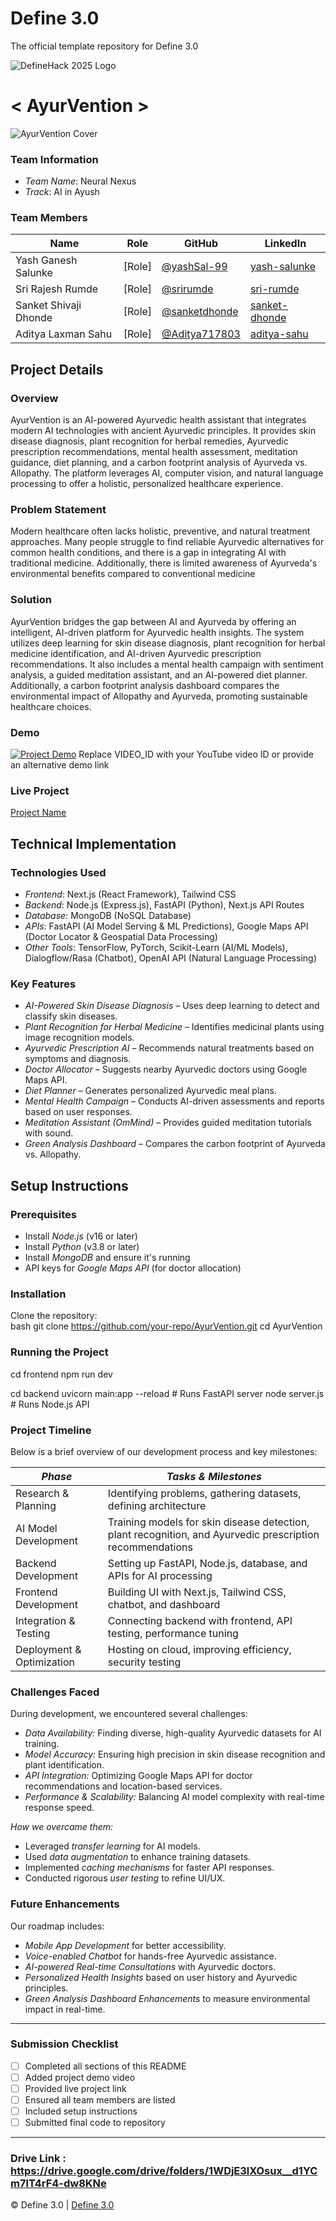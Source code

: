 # Define 3.0
The official template repository for Define 3.0

![DefineHack 2025 Logo](https://github.com/user-attachments/assets/8173bc16-418e-4912-b500-c6427e4ba4b6)



# < AyurVention >

![AyurVention Cover](https://drive.google.com/file/d/1yyZr2nOvKaZMIb6oRuFkOY7vhBWpVlly/view?usp=sharing)

### Team Information
- *Team Name*: Neural Nexus 
- *Track*: AI in Ayush

### Team Members
| Name | Role | GitHub | LinkedIn |
|------|------|--------|----------|
| Yash Ganesh Salunke | [Role] | [@yashSal-99](https://github.com/yashSal-99) | [yash-salunke](https://www.linkedin.com/in/yash-salunke-748202288) |
| Sri Rajesh Rumde | [Role] | [@srirumde](https://github.com/srirumde) | [sri-rumde](https://www.linkedin.com/in/sri-rumde-691658246) |
| Sanket Shivaji Dhonde | [Role] | [@sanketdhonde](https://github.com/sanketdhonde) | [sanket-dhonde](https://www.linkedin.com/in/sanket-dhonde-4b76742a4) |
| Aditya Laxman Sahu | [Role] | [@Aditya717803](https://github.com/Aditya717803) | [aditya-sahu](https://www.linkedin.com/in/aditya-sahu-aa1966257) |

## Project Details

### Overview
AyurVention is an AI-powered Ayurvedic health assistant that integrates modern AI technologies with ancient Ayurvedic principles. It provides skin disease diagnosis, plant recognition for herbal remedies, Ayurvedic prescription recommendations, mental health assessment, meditation guidance, diet planning, and a carbon footprint analysis of Ayurveda vs. Allopathy. The platform leverages AI, computer vision, and natural language processing to offer a holistic, personalized healthcare experience.

### Problem Statement
Modern healthcare often lacks holistic, preventive, and natural treatment approaches. Many people struggle to find reliable Ayurvedic alternatives for common health conditions, and there is a gap in integrating AI with traditional medicine. Additionally, there is limited awareness of Ayurveda's environmental benefits compared to conventional medicine

### Solution
AyurVention bridges the gap between AI and Ayurveda by offering an intelligent, AI-driven platform for Ayurvedic health insights. The system utilizes deep learning for skin disease diagnosis, plant recognition for herbal medicine identification, and AI-driven Ayurvedic prescription recommendations. It also includes a mental health campaign with sentiment analysis, a guided meditation assistant, and an AI-powered diet planner. Additionally, a carbon footprint analysis dashboard compares the environmental impact of Allopathy and Ayurveda, promoting sustainable healthcare choices.

### Demo
[![Project Demo](https://img.youtube.com/vi/VIDEO_ID/0.jpg)](https://www.youtube.com/watch?v=VIDEO_ID)
Replace VIDEO_ID with your YouTube video ID or provide an alternative demo link

### Live Project
[Project Name](https://your-project-url.com)

## Technical Implementation

### Technologies Used
- *Frontend*: Next.js (React Framework), Tailwind CSS  
- *Backend*: Node.js (Express.js), FastAPI (Python), Next.js API Routes  
- *Database*: MongoDB (NoSQL Database)  
- *APIs*: FastAPI (AI Model Serving & ML Predictions), Google Maps API (Doctor Locator & Geospatial Data Processing)  
- *Other Tools*: TensorFlow, PyTorch, Scikit-Learn (AI/ML Models), Dialogflow/Rasa (Chatbot), OpenAI API (Natural Language Processing)  

### Key Features
- *AI-Powered Skin Disease Diagnosis* – Uses deep learning to detect and classify skin diseases.  
- *Plant Recognition for Herbal Medicine* – Identifies medicinal plants using image recognition models.  
- *Ayurvedic Prescription AI* – Recommends natural treatments based on symptoms and diagnosis.  
- *Doctor Allocator* – Suggests nearby Ayurvedic doctors using Google Maps API.  
- *Diet Planner* – Generates personalized Ayurvedic meal plans.  
- *Mental Health Campaign* – Conducts AI-driven assessments and reports based on user responses.  
- *Meditation Assistant (OmMind)* – Provides guided meditation tutorials with sound.  
- *Green Analysis Dashboard* – Compares the carbon footprint of Ayurveda vs. Allopathy.  


## Setup Instructions  

### Prerequisites  
- Install *Node.js* (v16 or later)  
- Install *Python* (v3.8 or later)  
- Install *MongoDB* and ensure it's running  
- API keys for *Google Maps API* (for doctor allocation)  

### Installation  
Clone the repository:  
bash
git clone https://github.com/your-repo/AyurVention.git
cd AyurVention



### Running the Project
cd frontend
npm run dev


cd backend
uvicorn main:app --reload  # Runs FastAPI server
node server.js  # Runs Node.js API



### Project Timeline  
Below is a brief overview of our development process and key milestones:  

| *Phase*      | *Tasks & Milestones*                                      | 
|---------------|--------------------------------------------------------------|
| Research & Planning | Identifying problems, gathering datasets, defining architecture | 
| AI Model Development | Training models for skin disease detection, plant recognition, and Ayurvedic prescription recommendations |
| Backend Development | Setting up FastAPI, Node.js, database, and APIs for AI processing |
| Frontend Development | Building UI with Next.js, Tailwind CSS, chatbot, and dashboard |
| Integration & Testing | Connecting backend with frontend, API testing, performance tuning | 
| Deployment & Optimization | Hosting on cloud, improving efficiency, security testing |

### Challenges Faced  
During development, we encountered several challenges:  

- *Data Availability:* Finding diverse, high-quality Ayurvedic datasets for AI training.  
- *Model Accuracy:* Ensuring high precision in skin disease recognition and plant identification.  
- *API Integration:* Optimizing Google Maps API for doctor recommendations and location-based services.  
- *Performance & Scalability:* Balancing AI model complexity with real-time response speed.  

*How we overcame them:*  
- Leveraged *transfer learning* for AI models.  
- Used *data augmentation* to enhance training datasets.  
- Implemented *caching mechanisms* for faster API responses.  
- Conducted rigorous *user testing* to refine UI/UX.  

### Future Enhancements  
Our roadmap includes:  
- *Mobile App Development* for better accessibility.  
- *Voice-enabled Chatbot* for hands-free Ayurvedic assistance.  
- *AI-powered Real-time Consultations* with Ayurvedic doctors.  
- *Personalized Health Insights* based on user history and Ayurvedic principles.  
- *Green Analysis Dashboard Enhancements* to measure environmental impact in real-time.  


---

### Submission Checklist
- [ ] Completed all sections of this README
- [ ] Added project demo video
- [ ] Provided live project link
- [ ] Ensured all team members are listed
- [ ] Included setup instructions
- [ ] Submitted final code to repository

---
### Drive Link : https://drive.google.com/drive/folders/1WDjE3lXOsux__d1YCm7lT4rF4-dw8KNe

© Define 3.0 | [Define 3.0](https://www.define3.xyz/)
